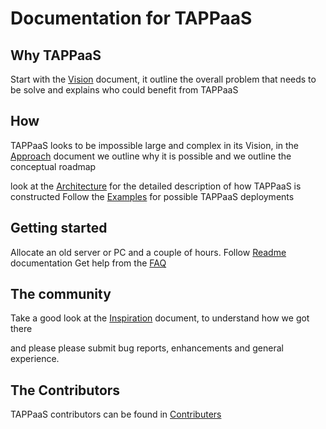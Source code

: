 # Documentation for TAPPaaS

## Why TAPPaaS
Start with the [Vision](./Vision.md) document, it outline the overall problem that needs to be solve and explains who could benefit from TAPPaaS

## How 

TAPPaaS looks to be impossible large and complex in its Vision, in the [Approach](./Approach.md) document we outline why it is possible and we outline the conceptual roadmap

look at the [Architecture](./Architecture/README.md) for the detailed description of how TAPPaaS is constructed
Follow the [Examples](./Examples/README.md) for possible TAPPaaS deployments

## Getting started

Allocate an old server or PC and a couple of hours. Follow [Readme](./Installation/README.md) documentation
Get help from the [FAQ](./FAQ.md)

## The community

Take a good look at the [Inspiration](./Inspiration.md) document, to understand how we got there

and please please submit bug reports, enhancements and general experience. 

## The Contributors

TAPPaaS contributors can be found in [Contributers](./Contributors.md)